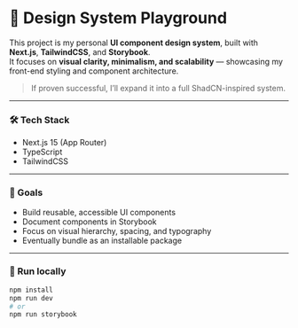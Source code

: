 # 🧩 Design System Playground

This project is my personal **UI component design system**, built with **Next.js**, **TailwindCSS**, and **Storybook**.  
It focuses on **visual clarity, minimalism, and scalability** — showcasing my front-end styling and component architecture.

> If proven successful, I’ll expand it into a full ShadCN-inspired system.

---

### 🛠️ Tech Stack

- Next.js 15 (App Router)
- TypeScript
- TailwindCSS

---

### 🎯 Goals

- Build reusable, accessible UI components
- Document components in Storybook
- Focus on visual hierarchy, spacing, and typography
- Eventually bundle as an installable package

---

### 🚀 Run locally

```bash
npm install
npm run dev
# or
npm run storybook
```
